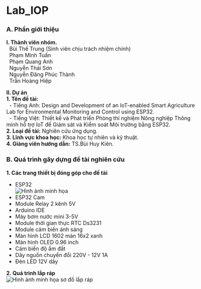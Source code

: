 # Lab_IOP

### A. Phần giới thiệu  
 __I. Thành viên nhóm.__  
&nbsp;&nbsp;Bùi Thế Trung (Sinh viên chịu trách nhiệm chính)  
&nbsp;&nbsp;Phạm Minh Tuấn  
&nbsp;&nbsp;Phạm Quang Anh  
&nbsp;&nbsp;Nguyễn Thái Sơn  
&nbsp;&nbsp;Nguyễn Đăng Phúc Thành  
&nbsp;&nbsp;Trần Hoàng Hiệp  
  
 __II. Dự án__  
    __1. Tên đề tài:__  
&nbsp;&nbsp;- Tiếng Anh: Design and Development of an IoT-enabled Smart Agriculture Lab for Environmental Monitoring and Control using ESP32.  
&nbsp;&nbsp;- Tiếng Việt: Thiết kế và Phát triển Phòng thí nghiệm Nông nghiệp Thông minh hỗ trợ IoT để Giám sát và Kiểm soát Môi trường bằng ESP32.  
    __2. Loại đề tài:__ Nghiên cứu ứng dụng.  
    __3. Lĩnh vực khoa học:__ Khoa học tự nhiên và kỹ thuật.  
    __4. Giảng viên hướng dẫn:__ TS.Bùi Huy Kiên.  
  
### B. Quá trình gây dựng đề tài nghiên cứu  
 __1. Các trang thiết bị đóng góp cho đề tài__  
 - ESP32  
 ![Hình ảnh minh họa](C:/Users/Asus/Pictures/New%20folder/t%E1%BA%A3i%20xu%E1%BB%91ng.jpg)
 - ESP32 Cam  
 - Module Relay 2 kênh 5V  
 - Arduino IDE  
 - Máy bơm nước mini 3-5V  
 - Module thời gian thực RTC Ds3231  
 - Module cảm biến ánh sáng  
 - Màn hình LCD 1602 màn 16x2 xanh  
 - Màn hình OLED 0.96 inch  
 - Cảm biến độ ẩm đất  
 - Dây nguồn chuyển đổi 220V - 12V 1A  
 - Đèn LED 12V dây  
  
  __2. Quá trình lắp ráp__  
  ![Hình ảnh minh họa sơ đồ lắp ráp]()
